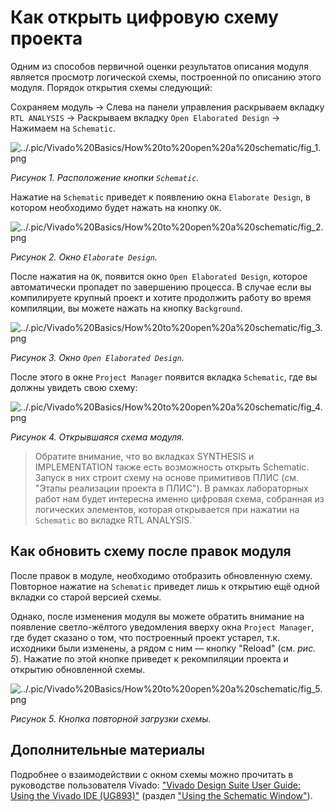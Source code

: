 # Как открыть цифровую схему проекта

Одним из способов первичной оценки результатов описания модуля является просмотр логической схемы, построенной по описанию этого модуля. Порядок открытия схемы следующий:

Сохраняем модуль → Слева на панели управления раскрываем вкладку `RTL ANALYSIS` → Раскрываем вкладку `Open Elaborated Design` → Нажимаем на `Schematic`.

![../.pic/Vivado%20Basics/How%20to%20open%20a%20schematic/fig_1.png](../.pic/Vivado%20Basics/How%20to%20open%20a%20schematic/fig_1.png)

_Рисунок 1. Расположение кнопки `Schematic`._

Нажатие на `Schematic` приведет к появлению окна `Elaborate Design`, в котором необходимо будет нажать на кнопку `OK`.

![../.pic/Vivado%20Basics/How%20to%20open%20a%20schematic/fig_2.png](../.pic/Vivado%20Basics/How%20to%20open%20a%20schematic/fig_2.png)

_Рисунок 2. Окно `Elaborate Design`._

После нажатия на `OK`, появится окно `Open Elaborated Design`, которое автоматически пропадет по завершению процесса. В случае если вы компилируете крупный проект и хотите продолжить работу во время компиляции, вы можете нажать на кнопку `Background`.

![../.pic/Vivado%20Basics/How%20to%20open%20a%20schematic/fig_3.png](../.pic/Vivado%20Basics/How%20to%20open%20a%20schematic/fig_3.png)

_Рисунок 3. Окно `Open Elaborated Design`._

После этого в окне `Project Manager` появится вкладка `Schematic`, где вы должны увидеть свою схему:

![../.pic/Vivado%20Basics/How%20to%20open%20a%20schematic/fig_4.png](../.pic/Vivado%20Basics/How%20to%20open%20a%20schematic/fig_4.png)

_Рисунок 4. Открывшаяся схема модуля._

> Обратите внимание, что во вкладках SYNTHESIS и IMPLEMENTATION также есть возможность открыть Schematic. Запуск в них строит схему на основе примитивов ПЛИС (см. "Этапы реализации проекта в ПЛИС"). В рамках лабораторных работ нам будет интересна именно цифровая схема, собранная из логических элементов, которая открывается при нажатии на `Schematic` во вкладке RTL ANALYSIS.`

## Как обновить схему после правок модуля

После правок в модуле, необходимо отобразить обновленную схему. Повторное нажатие на `Schematic` приведет лишь к открытию ещё одной вкладки со старой версией схемы.

Однако, после изменения модуля вы можете обратить внимание на появление светло-жёлтого уведомления вверху окна `Project Manager`, где будет сказано о том, что построенный проект устарел, т.к. исходники были изменены, а рядом с ним — кнопку "Reload" (см. _рис. 5_). Нажатие по этой кнопке приведет к рекомпиляции проекта и открытию обновленной схемы.

![../.pic/Vivado%20Basics/How%20to%20open%20a%20schematic/fig_5.png](../.pic/Vivado%20Basics/How%20to%20open%20a%20schematic/fig_5.png)

_Рисунок 5. Кнопка повторной загрузки схемы._

## Дополнительные материалы

Подробнее о взаимодействии с окном схемы можно прочитать в руководстве пользователя Vivado: ["Vivado Design Suite User Guide: Using the Vivado IDE (UG893)"](https://docs.xilinx.com/r/en-US/ug893-vivado-ide) (раздел ["Using the Schematic Window"](https://docs.xilinx.com/r/en-US/ug893-vivado-ide/Using-the-Schematic-Window)).
